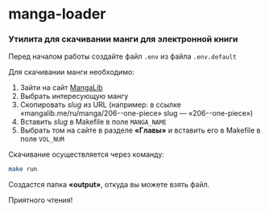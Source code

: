 # manga-loader

### Утилита для скачивании манги для электронной книги

Перед началом работы создайте файл `.env` из файла `.env.default`

Для скачивании манги необходимо:
1) Зайти на сайт [MangaLib](https://mangalib.me)
2) Выбрать интересующую мангу
3) Скопировать *slug* из URL
  (например: в ссылке «mangalib.me/ru/manga/206--one-piece» slug — «206--one-piece»)
4) Вставить *slug* в Makefile в поле `MANGA_NAME`
5) Выбрать том на сайте в разделе **«Главы»** и вставить его в Makefile в поле `VOL_NUM`

Скачивание осуществляется через команду:

```bash
make run
```

Создастся папка **«output»**, откуда вы можете взять файл.

Приятного чтения!
